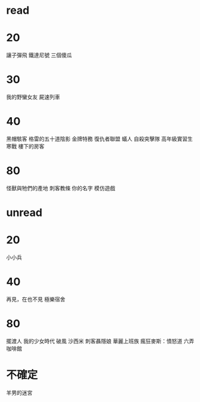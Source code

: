 read
===
# 20 #
讓子彈飛
鐵達尼號
三個傻瓜

# 30 #
我的野蠻女友
屍速列車

# 40 #
黑帽駭客
格雷的五十道陰影
金牌特務
復仇者聯盟
蟻人
自殺突擊隊
高年級實習生
寒戰
樓下的房客

# 80 #
怪獸與牠們的產地
刺客教條
你的名字
模仿遊戲

unread
===
# 20 #
小小兵

# 40 #
再見，在也不見
極樂宿舍

# 80 #
擺渡人
我的少女時代
破風
沙西米
刺客聶隱娘
華麗上班族
瘋狂麥斯：憤怒道
六弄咖啡館

不確定
===
羊男的迷宮
